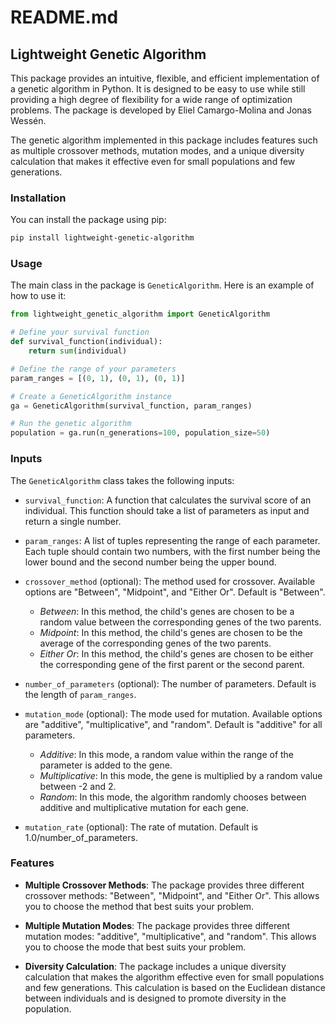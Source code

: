 # README.md

## Lightweight Genetic Algorithm

This package provides an intuitive, flexible, and efficient implementation of a genetic algorithm in Python. It is designed to be easy to use while still providing a high degree of flexibility for a wide range of optimization problems. The package is developed by Eliel Camargo-Molina and Jonas Wessén.

The genetic algorithm implemented in this package includes features such as multiple crossover methods, mutation modes, and a unique diversity calculation that makes it effective even for small populations and few generations.

### Installation

You can install the package using pip:

```bash
pip install lightweight-genetic-algorithm
```

### Usage

The main class in the package is `GeneticAlgorithm`. Here is an example of how to use it:

```python
from lightweight_genetic_algorithm import GeneticAlgorithm

# Define your survival function
def survival_function(individual):
    return sum(individual)

# Define the range of your parameters
param_ranges = [(0, 1), (0, 1), (0, 1)]

# Create a GeneticAlgorithm instance
ga = GeneticAlgorithm(survival_function, param_ranges)

# Run the genetic algorithm
population = ga.run(n_generations=100, population_size=50)
```

### Inputs

The `GeneticAlgorithm` class takes the following inputs:

- `survival_function`: A function that calculates the survival score of an individual. This function should take a list of parameters as input and return a single number.

- `param_ranges`: A list of tuples representing the range of each parameter. Each tuple should contain two numbers, with the first number being the lower bound and the second number being the upper bound.

- `crossover_method` (optional): The method used for crossover. Available options are "Between", "Midpoint", and "Either Or". Default is "Between".
    - *Between*: In this method, the child's genes are chosen to be a random value between the corresponding genes of the two parents. 
    - *Midpoint*: In this method, the child's genes are chosen to be the average of the corresponding genes of the two parents. 
    - *Either Or*: In this method, the child's genes are chosen to be either the corresponding gene of the first parent or the second parent. 
- `number_of_parameters` (optional): The number of parameters. Default is the length of `param_ranges`.

- `mutation_mode` (optional): The mode used for mutation. Available options are "additive", "multiplicative", and "random". Default is "additive" for all parameters.
  * *Additive*: In this mode, a random value within the range of the parameter is added to the gene. 
  * *Multiplicative*: In this mode, the gene is multiplied by a random value between -2 and 2. 
  * *Random*: In this mode, the algorithm randomly chooses between additive and multiplicative mutation for each gene.


- `mutation_rate` (optional): The rate of mutation. Default is 1.0/number_of_parameters.

### Features

- **Multiple Crossover Methods**: The package provides three different crossover methods: "Between", "Midpoint", and "Either Or". This allows you to choose the method that best suits your problem.

- **Multiple Mutation Modes**: The package provides three different mutation modes: "additive", "multiplicative", and "random". This allows you to choose the mode that best suits your problem.

- **Diversity Calculation**: The package includes a unique diversity calculation that makes the algorithm effective even for small populations and few generations. This calculation is based on the Euclidean distance between individuals and is designed to promote diversity in the population.